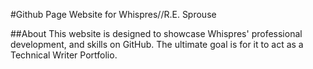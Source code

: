 #Github Page Website for Whispres//R.E. Sprouse

##About
This website is designed to showcase Whispres' professional development, and skills on GitHub. The ultimate goal is for it to act as a Technical Writer Portfolio.
